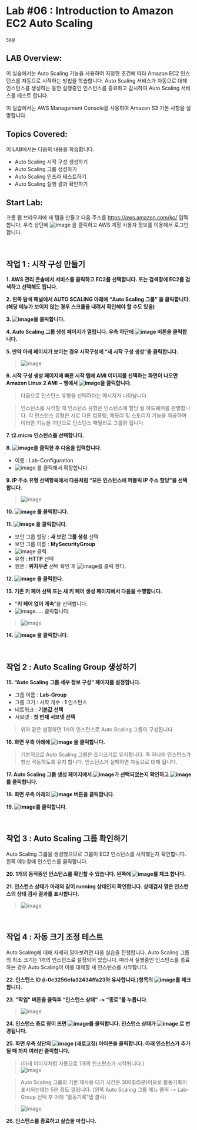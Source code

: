 # Lab #06 : Introduction to Amazon EC2 Auto Scaling

    50분
    
## LAB Overview:
이 실습에서는 Auto Scaling 기능을 사용하여 지정한 조건에 따라 Amazon EC2 인스턴스를 자동으로 시작하는 방법을 학습합니다. Auto Scaling 서비스가 자동으로 대체 인스턴스를 생성하는 동안 실행중인 인스턴스를 종료하고 감시하여 Auto Scaling 서비스를 테스트 합니다.

이 실습에서는 AWS Management Console을 사용하여 Amazon S3 기본 사항을 설명합니다.

## Topics Covered:

이 LAB에서는 다음의 내용을 학습합니다.

* Auto Scaling 시작 구성 생성하기
* Auto Scaling 그룹 생성하기
* Auto Scaling 인프라 테스트하기
* Auto Scaling 실행 결과 확인하기


## Start Lab:

크롬 웹 브라우저에 새 탭을 만들고 다음 주소를 https://aws.amazon.com/ko/ 입력합니다. 우측 상단에 ![image](https://user-images.githubusercontent.com/48195985/61853660-64a1ef00-aef7-11e9-9ba7-cbc1c8700781.png)
을 클릭하고 AWS 계정 사용자 정보를 이용해서 로그인 합니다.

<br>

## 작업 1 : 시작 구성 만들기

**1. AWS 관리 콘솔에서 서비스를 클릭하고 EC2를 선택합니다. 또는 검색창에 EC2를 검색하고 선택해도 됩니다.**

**2. 왼쪽 탐색 패널에서 AUTO SCALING 아래에 “Auto Scaling 그룹” 을 클릭합니다. (해당 메뉴가 보이지 않는 경우 스크롤을 내려서 확인해야 할 수도 있음)**

**3. ![image](https://user-images.githubusercontent.com/48195985/61853712-8a2ef880-aef7-11e9-9e97-59a115a6ca5f.png)을 클릭합니다.**

**4. Auto Scaling 그룹 생성 페이지가 열립니다. 우측 하단에  ![image](https://user-images.githubusercontent.com/48195985/61853742-987d1480-aef7-11e9-954e-b91466d2521a.png)
버튼을 클릭합니다.**

**5. 만약 아래 페이지가 보이는 경우 시작구성에 “새 시작 구성 생성”을 클릭합니다.**
> ![image](https://user-images.githubusercontent.com/48195985/61853774-aaf74e00-aef7-11e9-8670-6e1262605dd0.png)

**6. 시작 구성 생성 페이지에 빠른 시작 탭에 AMI 이미지를 선택하는 화면이 나오면 Amazon Linux 2 AMI ~ 행에서 ![image](https://user-images.githubusercontent.com/48195985/61853812-c1050e80-aef7-11e9-91a0-fd4e96961128.png)을 클릭합니다.**

> 다음으로 인스턴스 유형을 선택하라는 메시지가 나타납니다.

> 인스턴스를 시작할 때 인스턴스 유형은 인스턴스에 할당 될 하드웨어를 판별합니다. 각 인스턴스 유형은 서로 다른 컴퓨팅, 메모리 및 스토리지 기능을 제공하며 이러한 기능을 기반으로 인스턴스 패밀리로 그룹화 됩니다.

**7. t2.micro 인스턴스를 선택합니다.**

**8. ![image](https://user-images.githubusercontent.com/48195985/61853866-d9752900-aef7-11e9-8f1a-102b3d7cfe8a.png)을 클릭한 후 다음을 입력합니다.**
* 이름 : Lab-Configuration
* ![image](https://user-images.githubusercontent.com/48195985/61853907-e98d0880-aef7-11e9-8bec-cc49ee3f5c47.png)
를 클릭해서 확장합니다.

**9. IP 주소 유형 선택항목에서 다음처럼 “모든 인스턴스에 퍼블릭 IP 주소 할당”을 선택합니다.**
> ![image](https://user-images.githubusercontent.com/48195985/61853928-f4479d80-aef7-11e9-97fd-41bfce88191d.png)

**10. ![image](https://user-images.githubusercontent.com/48195985/61853956-0590aa00-aef8-11e9-9011-4426e9e172ba.png)
를 클릭합니다.**

**11. ![image](https://user-images.githubusercontent.com/48195985/61853969-0cb7b800-aef8-11e9-89b9-b3795d3bff54.png)
을 클릭합니다.**
* 보안 그룹 할당 : **새 보안 그룹 생성** 선택
* 보안 그룹 이름 : **MySecurityGroup**
*  ![image](https://user-images.githubusercontent.com/48195985/61853993-1fca8800-aef8-11e9-9580-35ca618d54f1.png)
클릭
* 유형 : **HTTP** 선택
* 원본 : **위치무관** 선택 확인 후 ![image](https://user-images.githubusercontent.com/48195985/61854001-278a2c80-aef8-11e9-8a2e-0bbe09ef82a9.png)를 클릭 한다.

**12. ![image](https://user-images.githubusercontent.com/48195985/61854024-37a20c00-aef8-11e9-8bd2-378fb6e0d250.png)
을 클릭한다.**

**13. 기존 키 페어 선택 또는 새 키 페어 생성 페이지에서 다음을 수행합니다.**
* “**키 페어 없이 계속**”을 선택합니다.
* ![image](https://user-images.githubusercontent.com/48195985/61854099-5bfde880-aef8-11e9-9a0a-edec46481c47.png)..... 클릭합니다.

> ![image](https://user-images.githubusercontent.com/48195985/61854146-746e0300-aef8-11e9-90d4-6212deb1a3d7.png)

**14. ![image](https://user-images.githubusercontent.com/48195985/61854183-83ed4c00-aef8-11e9-8f2a-a3628af7dc81.png)
을 클릭합니다.**

<br>

## 작업 2 : Auto Scaling Group 생성하기

**15. “Auto Scaling 그룹 세부 정보 구성” 페이지를 설정합니다.**
* 그룹 이름 : **Lab-Group**
* 그룹 크기 : 시작 개수 : **1** 인스턴스
* 네트워크 : **기본값 선택**
* 서브넷 : **첫 번재 서브넷 선택**

> 위와 같은 설정하면 1개의 인스턴스로 Auto Scaling 그룹이 구성됩니다.

**16. 화면 우측 아래에 ![image](https://user-images.githubusercontent.com/48195985/61854811-ded37300-aef9-11e9-9bfa-20bd53b17e48.png)
을 클릭합니다.**

> 기본적으로 Auto Scaling 그룹은 초기크기로 유지합니다. 즉 하나의 인스턴스가 항상 작동하도록 유지 합니다. 인스턴스가 실패하면 자동으로 대체 됩니다.


**17. Auto Scaling 그룹 생성 페이지에서 ![image](https://user-images.githubusercontent.com/48195985/61854873-fa3e7e00-aef9-11e9-811b-ff281e062fb4.png)가 선택되었는지 확인하고 ![image](https://user-images.githubusercontent.com/48195985/61855053-4ee1f900-aefa-11e9-97c9-3af2a8e9f1cf.png)를 클릭합니다.**

**18. 화면 우측 아래의  ![image](https://user-images.githubusercontent.com/48195985/61855075-5a352480-aefa-11e9-9acd-a4422d3dc38f.png)
버튼을 클릭합니다.**

**19. ![image](https://user-images.githubusercontent.com/48195985/61855099-64efb980-aefa-11e9-9ae3-1992deca354d.png)를 클릭합니다.**


<br>

## 작업 3 : Auto Scaling 그룹 확인하기

Auto Scaling 그룹을 생성했으므로 그룹이 EC2 인스턴스를 시작했는지 확인합니다.
왼쪽 메뉴창에 인스턴스를 클릭합니다.

**20. 1개의 동작중인 인스턴스를 확인할 수 있습니다. 왼쪽에 ![image](https://user-images.githubusercontent.com/48195985/61855193-96688500-aefa-11e9-8d7e-0aecc0030e5e.png)를 체크 합니다.**

**21. 인스턴스 상태가 아래와 같이 running 상태인지 확인합니다. 상태검사 열은 인스턴스의 상태 검사 결과를 표시합니다.**
> ![image](https://user-images.githubusercontent.com/48195985/61855209-9ff1ed00-aefa-11e9-83e7-624fc7efa888.png)



<br>

## 작업 4 : 자동 크기 조정 테스트

Auto Scaling에 대해 자세히 알아보려면 다음 실습을 진행합니다. Auto Scaling 그룹의 최소 크기는 1개의 인스턴스로 설정되어 있습니다. 따라서 실행중인 인스턴스를 종료하는 경우 Auto Scaling이 이를 대체할 새 인스턴스를 시작합니다.

**22. 인스턴스 ID (i-0c3256efa32434ffa23와 유사합니다.)항목의 ![image](https://user-images.githubusercontent.com/48195985/61855193-96688500-aefa-11e9-8d7e-0aecc0030e5e.png)를 체크 합니다.**

**23. "작업" 버튼을 클릭후 “인스턴스 상태” -> “종료”를 누릅니다.**
> ![image](https://user-images.githubusercontent.com/48195985/61855307-ce6fc800-aefa-11e9-8df7-dfcb0fef8092.png)


**24. 인스턴스 종료 창이 뜨면 ![image](https://user-images.githubusercontent.com/48195985/61855362-e3e4f200-aefa-11e9-9c0e-f137543c3bdc.png)를 클릭합니다.
인스턴스 상태가  ![image](https://user-images.githubusercontent.com/48195985/61855385-ee9f8700-aefa-11e9-8de5-191994bf2858.png)
로 변경됩니다.**

**25. 화면 우측 상단의 ![image](https://user-images.githubusercontent.com/48195985/61855408-fbbc7600-aefa-11e9-9db2-0ca32168e325.png)
(새로고침) 아이콘을 클릭합니다. 아래 인스턴스가 추가될 때 까지 여러번 클릭합니다.** 
> (아래 이미지처럼 자동으로 1개의 인스턴스가 시작됩니다.)\
> ![image](https://user-images.githubusercontent.com/48195985/61855466-155dbd80-aefb-11e9-9ec9-3b059668ad5c.png)


> Auto Scaling 그룹의 기본 재사용 대기 시간은 300초(5분)이므로 활동기록이 표시되는데는 5분 정도 걸립니다. (왼쪽 Auto Scaling 그룹 메뉴 클릭 -> Lab-Group 선택 후 아래 “활동기록”탭 클릭)

> ![image](https://user-images.githubusercontent.com/48195985/61855526-2a3a5100-aefb-11e9-94ff-378be9023353.png)


**26. 인스턴스를 종료하고 실습을 마칩니다.**
